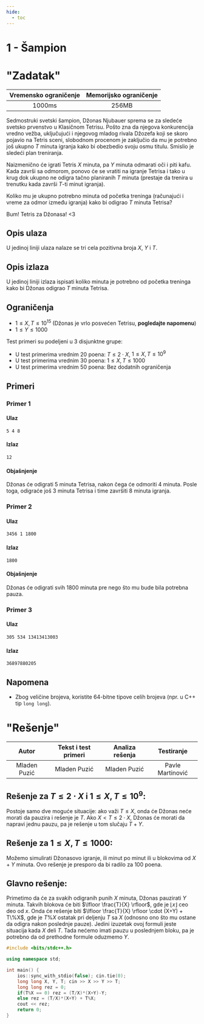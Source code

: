 ```yaml
---
hide:
  - toc
---
```


# 1 - Šampion

#  "Zadatak"

| Vremensko ograničenje | Memorijsko ograničenje |
|:-:|:-:|
| 1000ms | 256MB |

Sedmostruki svetski šampion, Džonas Njubauer sprema se za sledeće svetsko prvenstvo u Klasičnom Tetrisu. Pošto zna da njegova konkurencija vredno vežba, uključujući i njegovog mladog rivala Džozefa koji se skoro pojavio na Tetris sceni, slobodnom procenom je zaključio da mu je potrebno još ukupno $T$ minuta igranja kako bi obezbedio svoju osmu titulu. Smislio je sledeći plan treniranja.

Naizmenično će igrati Tetris $X$ minuta, pa $Y$ minuta odmarati oči i piti kafu. Kada završi sa odmorom, ponovo će se vratiti na igranje Tetrisa i tako u krug dok ukupno ne odigra tačno planiranih $T$ minuta (prestaje da trenira u trenutku kada završi $T$-ti minut igranja).

Koliko mu je ukupno potrebno minuta od početka treninga (računajući i vreme za odmor između igranja) kako bi odigrao $T$ minuta Tetrisa?

Bum! Tetris za Džonasa! <3

## Opis ulaza
U jedinoj liniji ulaza nalaze se tri cela pozitivna broja $X$, $Y$ i $T$. 

## Opis izlaza
U jedinoj liniji izlaza ispisati koliko minuta je potrebno od početka treninga kako bi Džonas odigrao $T$ minuta Tetrisa.

## Ograničenja
- $1 \leq X, T \leq 10^{15}$ (Džonas je vrlo posvećen Tetrisu, **pogledajte napomenu**)
- $1 \leq Y \leq 1000$

Test primeri su podeljeni u 3 disjunktne grupe:

-   U test primerima vrednim $20$ poena: $T \leq 2\cdot X$, $1 \leq X, T \leq 10^9$
-   U test primerima vrednim $30$ poena: $1 \leq X, T \leq 1000$
-   U test primerima vrednim $50$ poena: Bez dodatnih ograničenja

## Primeri
### Primer 1
#### Ulaz
```
5 4 8
```

#### Izlaz
```
12
```

#### Objašnjenje
Džonas će odigrati $5$ minuta Tetrisa, nakon čega će odmoriti $4$ minuta. Posle toga, odigraće još $3$ minuta Tetrisa i time završiti $8$ minuta igranja.
### Primer 2

#### Ulaz
```
3456 1 1800
```

#### Izlaz
```
1800
```

#### Objašnjenje
Džonas će odigrati svih $1800$ minuta pre nego što mu bude bila potrebna pauza. 

### Primer 3
#### Ulaz
```
305 534 13413413003
```

#### Izlaz
```
36897880205
```

## Napomena
* Zbog veličine brojeva, koristite 64-bitne tipove celih brojeva (npr. u C++ tip `long long`).

#  "Rešenje"

| Autor | Tekst i test primeri | Analiza rеšenja | Testiranje |
|:-:|:-:|:-:|:-:|
| Mladen Puzić | Mladen Puzić | Mladen Puzić | Pavle Martinović |

## Rešenje za $T \leq 2\cdot X$ i $1 \leq X, T \leq 10^9$:
Postoje samo dve moguće situacije: ako važi $T \leq X$, onda će Džonas neće morati da pauzira i rešenje je $T$. Ako $X< T \leq 2\cdot X$, Džonas će morati da napravi jednu pauzu, pa je rešenje u tom slučaju $T+Y$.

## Rešenje za $1 \leq X, T \leq 1000$:
Možemo simulirati Džonasovo igranje, ili minut po minut ili u blokovima od $X+Y$ minuta. Ovo rešenje je presporo da bi radilo za $100$ poena.

## Glavno rešenje:
Primetimo da će za svakih odigranih punih $X$ minuta, Džonas pauzirati $Y$ minuta. Takvih blokova će biti $\lfloor \frac{T}{X} \rfloor$, gde je $\lfloor x \rfloor$ ceo deo od $x$. Onda će rešenje biti $\lfloor \frac{T}{X} \rfloor \cdot (X+Y) + T\%X$, gde je $T\%X$ ostatak pri deljenju $T$ sa $X$ (odnosno ono što mu ostane da odigra nakon poslednje pauze). Jedini izuzetak ovoj formuli jeste situacija kada $X$ deli $T$. Tada nećemo imati pauzu u poslednjem bloku, pa je potrebno da od prethodne formule oduzmemo $Y$.

``` cpp title="01_sampion.cpp" linenums="1"
#include <bits/stdc++.h>

using namespace std;

int main() {
    ios::sync_with_stdio(false); cin.tie(0);
    long long X, Y, T; cin >> X >> Y >> T;
    long long rez = 0;
    if(T%X == 0) rez = (T/X)*(X+Y)-Y;
    else rez = (T/X)*(X+Y) + T%X;
    cout << rez;
    return 0;
}

```
